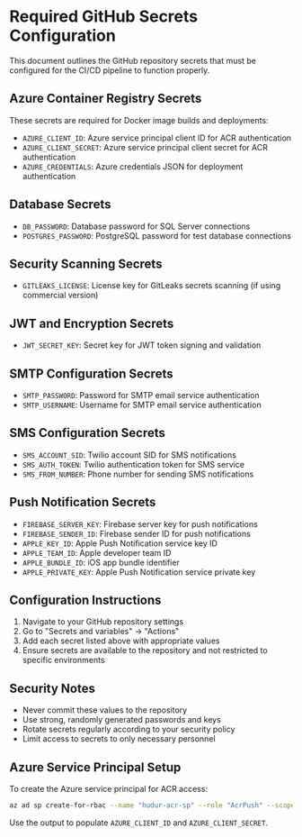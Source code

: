 # Required GitHub Secrets Configuration

This document outlines the GitHub repository secrets that must be configured for the CI/CD pipeline to function properly.

## Azure Container Registry Secrets

These secrets are required for Docker image builds and deployments:

- `AZURE_CLIENT_ID`: Azure service principal client ID for ACR authentication
- `AZURE_CLIENT_SECRET`: Azure service principal client secret for ACR authentication  
- `AZURE_CREDENTIALS`: Azure credentials JSON for deployment authentication

## Database Secrets

- `DB_PASSWORD`: Database password for SQL Server connections
- `POSTGRES_PASSWORD`: PostgreSQL password for test database connections

## Security Scanning Secrets

- `GITLEAKS_LICENSE`: License key for GitLeaks secrets scanning (if using commercial version)

## JWT and Encryption Secrets

- `JWT_SECRET_KEY`: Secret key for JWT token signing and validation

## SMTP Configuration Secrets

- `SMTP_PASSWORD`: Password for SMTP email service authentication
- `SMTP_USERNAME`: Username for SMTP email service authentication

## SMS Configuration Secrets

- `SMS_ACCOUNT_SID`: Twilio account SID for SMS notifications
- `SMS_AUTH_TOKEN`: Twilio authentication token for SMS service
- `SMS_FROM_NUMBER`: Phone number for sending SMS notifications

## Push Notification Secrets

- `FIREBASE_SERVER_KEY`: Firebase server key for push notifications
- `FIREBASE_SENDER_ID`: Firebase sender ID for push notifications
- `APPLE_KEY_ID`: Apple Push Notification service key ID
- `APPLE_TEAM_ID`: Apple developer team ID
- `APPLE_BUNDLE_ID`: iOS app bundle identifier
- `APPLE_PRIVATE_KEY`: Apple Push Notification service private key

## Configuration Instructions

1. Navigate to your GitHub repository settings
2. Go to "Secrets and variables" → "Actions"
3. Add each secret listed above with appropriate values
4. Ensure secrets are available to the repository and not restricted to specific environments

## Security Notes

- Never commit these values to the repository
- Use strong, randomly generated passwords and keys
- Rotate secrets regularly according to your security policy
- Limit access to secrets to only necessary personnel

## Azure Service Principal Setup

To create the Azure service principal for ACR access:

```bash
az ad sp create-for-rbac --name "hudur-acr-sp" --role "AcrPush" --scopes "/subscriptions/{subscription-id}/resourceGroups/{resource-group}/providers/Microsoft.ContainerRegistry/registries/hudurprodacr"
```

Use the output to populate `AZURE_CLIENT_ID` and `AZURE_CLIENT_SECRET`.
